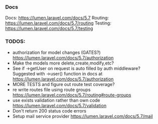 ### Docs

Docs: https://lumen.laravel.com/docs/5.7
Routing: https://lumen.laravel.com/docs/5.7/routing
Testing: https://lumen.laravel.com/docs/5.7/testing

### TODOS:
 - authorization for model changes (GATES?) https://lumen.laravel.com/docs/5.7/authorization
 - Make the models more delete,create,modify,etc?
 - See if ->getUser on request is auto filled by auth middleware?
   Suggested with ->user() function in docs at https://lumen.laravel.com/docs/5.7/authorization
 - MORE TESTS and figure out route test coverage?
 - re write routes file using route groups https://lumen.laravel.com/docs/5.7/routing#route-groups
 - use exists validation rather than own code https://lumen.laravel.com/docs/5.7/validation
 - Don't return 200 status code errors
 - Setup mail service provider https://lumen.laravel.com/docs/5.7/mail
